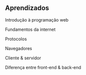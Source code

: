 ## Aprendizados

Introdução à programação web

Fundamentos da internet

Protocolos

Navegadores

Cliente & servidor

Diferença entre front-end & back-end
